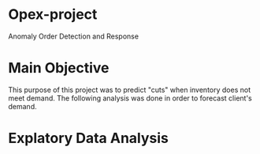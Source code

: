 # Opex-project
Anomaly Order Detection and Response

# Main Objective
This purpose of this project was to predict "cuts" when inventory does not meet demand.
The following analysis was done in order to forecast client's demand.

# Explatory Data Analysis
